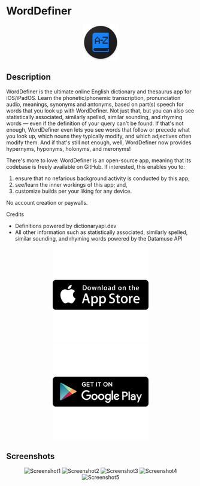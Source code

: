 # WordDefiner
<div align="center">
    <img alt="app_icon" src="android\app\src\main\res\mipmap-xhdpi\ic_launcher.png">
</div>

## Description

WordDefiner is the ultimate online English dictionary and thesaurus app for iOS/iPadOS. Learn the phonetic/phonemic transcription, pronunciation audio, meanings, synonyms and antonyms, based on part(s) speech for words that you look up with WordDefiner. Not just that, but you can also see statistically associated, similarly spelled, similar sounding, and rhyming words — even if the definition of your query can't be found. If that's not enough, WordDefiner even lets you see words that follow or precede what you look up, which nouns they typically modify, and which adjectives often modify them. And if that's still not enough, well, WordDefiner now provides hypernyms, hyponyms, holonyms, and meronyms!

There's more to love: WordDefiner is an open-source app, meaning that its codebase is freely available on GitHub. If interested, this enables you to:
1) ensure that no nefarious background activity is conducted by this app;
2) see/learn the inner workings of this app; and,
3) customize builds per your liking for any device.

No account creation or paywalls. 

Credits
- Definitions powered by dictionaryapi.dev
- All other information such as statistically associated, similarly spelled, similar sounding, and rhyming words powered by the Datamuse API

<div align="center">
    <a href="https://apps.apple.com/app/worddefiner-english-dictionary/id1637774027">
    <img alt="appstorebutton" src="GitHubListingMaterials\app_store_256x256.png?raw=true">
    </a>
    <a href="https://play.google.com/store/apps/details?id=com.nocturnaldevlab.WordDefiner">
    <img alt="playstorebutton" src="GitHubListingMaterials\play_store_256x256.png?raw=true">
    </a>
</div>

## Screenshots

<div align="center">
    <img alt="Screenshot1" height="600" src="https://is1-ssl.mzstatic.com/image/thumb/PurpleSource211/v4/ff/e8/37/ffe83713-fd2a-53ab-61d8-1cb9c1089c4c/screenshots.002.png/460x0w.webp"> <img alt="Screenshot2" height="600" src="https://is1-ssl.mzstatic.com/image/thumb/PurpleSource211/v4/d1/48/f9/d148f9d9-bd05-9ac1-b88b-a1082b03165f/screenshots.003.png/460x0w.webp"> <img alt="Screenshot3" height="600" src="https://is1-ssl.mzstatic.com/image/thumb/PurpleSource221/v4/7e/15/80/7e158059-bc5a-5f58-37d4-c90d5d88e04d/screenshots.004.png/460x0w.webp">
    <img alt="Screenshot4" height="600" src="https://is1-ssl.mzstatic.com/image/thumb/PurpleSource221/v4/5d/f3/e4/5df3e41f-2323-b3a5-1f2f-898365c6c941/screenshots.005.png/460x0w.webp">
    <img alt="Screenshot5" height="600" src="https://is1-ssl.mzstatic.com/image/thumb/PurpleSource221/v4/41/b6/21/41b62173-6d74-c248-d8f7-1e71f56571ca/screenshots.006.png/460x0w.webp"> 
</div>
